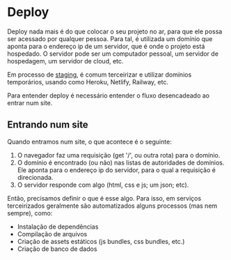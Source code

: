 # Deploy

Deploy nada mais é do que colocar o seu projeto no ar, para que ele possa ser acessado por qualquer pessoa. Para tal, é utilizada um domínio que aponta para o endereço ip de um servidor, que é onde o projeto está hospedado. O servidor pode ser um computador pessoal, um servidor de hospedagem, um servidor de cloud, etc.

Em processo de [staging](https://pt.wikipedia.org/wiki/Ambiente_de_implanta%C3%A7%C3%A3o), é comum terceirizar e utilizar domínios temporários, usando como Heroku, Netlify, Railway, etc.

Para entender deploy é necessário entender o fluxo desencadeado ao entrar num site.

## Entrando num site

Quando entramos num site, o que acontece é o seguinte:

1. O navegador faz uma requisição (get '/', ou outra rota) para o domínio.
2. O domínio é encontrado (ou não) nas listas de autoridades de domínios. Ele aponta para o endereço ip do servidor, para o qual a requisição é direcionada.
3. O servidor responde com algo (html, css e js; um json; etc).

Então, precisamos definir o que é esse algo. Para isso, em serviços terceirizados geralmente são automatizados alguns processos (mas nem sempre), como:

- Instalação de dependências
- Compilação de arquivos
- Criação de assets estáticos (js bundles, css bundles, etc.)
- Criação de banco de dados
